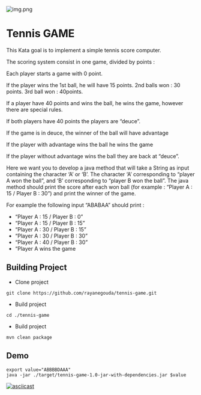 ![img.png](img.png)
# Tennis GAME

This Kata goal is to implement a simple tennis score computer.

The scoring system consist in one game, divided by points :

Each player starts a game with 0 point.

If the player wins the 1st ball, he will have 15 points. 2nd balls won : 30 points. 3rd ball won : 40points.

If a player have 40 points and wins the ball, he wins the game, however there are special rules.

If both players have 40 points the players are “deuce”.

If the game is in deuce, the winner of the ball will have advantage

If the player with advantage wins the ball he wins the game

If the player without advantage wins the ball they are back at “deuce”.

Here we want you to develop a java method that will take a String as input containing the character ‘A’ or ‘B’.
The character ‘A’ corresponding to “player A won the ball”, and ‘B’ corresponding to “player B won the ball”.
The java method should print the score after each won ball (for example : “Player A : 15 / Player B : 30”) and print the winner
of the game.

For example the following input “ABABAA” should print :

- “Player A : 15 / Player B : 0”
- “Player A : 15 / Player B : 15”
- “Player A : 30 / Player B : 15”
- “Player A : 30 / Player B : 30”
- “Player A : 40 / Player B : 30”
- “Player A wins the game

## Building Project

* Clone project

```shell
git clone https://github.com/rayanegouda/tennis-game.git
```

* Build project

```shell
cd ./tennis-game
```

* Build project

```shell
mvn clean package
```

## Demo

```shell
export value="ABBBBDAAA"
java -jar ./target/tennis-game-1.0-jar-with-dependencies.jar $value
```

[![asciicast](https://asciinema.org/a/x8QqaNZ5Abkb13W6K70pYqVMV.svg)](https://asciinema.org/a/x8QqaNZ5Abkb13W6K70pYqVMV)


